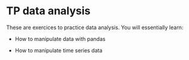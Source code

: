 # TP data analysis
These are exercices to practice data analysis.
You will essentially learn:

- How to manipulate data with pandas

- How to manipulate time series data